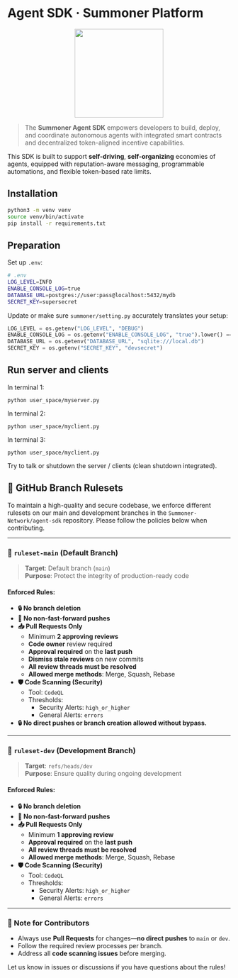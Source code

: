 # Agent SDK · Summoner Platform

<p align="center">
<img width="200px" src="img/92a3447d-6925-431e-a2d0-a1ee671cd9bd.png" />
</p>

> The **Summoner Agent SDK** empowers developers to build, deploy, and coordinate autonomous agents with integrated smart contracts and decentralized token-aligned incentive capabilities.

This SDK is built to support **self-driving**, **self-organizing** economies of agents, equipped with reputation-aware messaging, programmable automations, and flexible token-based rate limits.

## Installation

```sh
python3 -m venv venv
source venv/bin/activate
pip install -r requirements.txt
```

## Preparation

Set up `.env`:
```sh
# .env
LOG_LEVEL=INFO
ENABLE_CONSOLE_LOG=true
DATABASE_URL=postgres://user:pass@localhost:5432/mydb
SECRET_KEY=supersecret
```

Update or make sure `summoner/setting.py` accurately translates your setup:
```python
LOG_LEVEL = os.getenv("LOG_LEVEL", "DEBUG")
ENABLE_CONSOLE_LOG = os.getenv("ENABLE_CONSOLE_LOG", "true").lower() == "true"
DATABASE_URL = os.getenv("DATABASE_URL", "sqlite:///local.db")
SECRET_KEY = os.getenv("SECRET_KEY", "devsecret")
```

## Run server and clients

In terminal 1:
```
python user_space/myserver.py
```

In terminal 2:
```
python user_space/myclient.py
```

In terminal 3:
```
python user_space/myclient.py
```

Try to talk or shutdown the server / clients (clean shutdown integrated).

## 🔐 GitHub Branch Rulesets

To maintain a high-quality and secure codebase, we enforce different rulesets on our main and development branches in the `Summoner-Network/agent-sdk` repository. Please follow the policies below when contributing.

---

### 🚩 `ruleset-main` (Default Branch)

> **Target**: Default branch (`main`)  
> **Purpose**: Protect the integrity of production-ready code

#### Enforced Rules:
- **🔒 No branch deletion**
- **🚫 No non-fast-forward pushes**
- **📥 Pull Requests Only**
  - Minimum **2 approving reviews**
  - **Code owner** review required
  - **Approval required** on the **last push**
  - **Dismiss stale reviews** on new commits
  - **All review threads must be resolved**
  - **Allowed merge methods**: Merge, Squash, Rebase
- **🛡️ Code Scanning (Security)**
  - Tool: `CodeQL`
  - Thresholds: 
    - Security Alerts: `high_or_higher`
    - General Alerts: `errors`
- **🔒 No direct pushes or branch creation allowed without bypass.**

---

### 🧪 `ruleset-dev` (Development Branch)

> **Target**: `refs/heads/dev`  
> **Purpose**: Ensure quality during ongoing development

#### Enforced Rules:
- **🔒 No branch deletion**
- **🚫 No non-fast-forward pushes**
- **📥 Pull Requests Only**
  - Minimum **1 approving review**
  - **Approval required** on the **last push**
  - **All review threads must be resolved**
  - **Allowed merge methods**: Merge, Squash, Rebase
- **🛡️ Code Scanning (Security)**
  - Tool: `CodeQL`
  - Thresholds: 
    - Security Alerts: `high_or_higher`
    - General Alerts: `errors`

---

### 📌 Note for Contributors

- Always use **Pull Requests** for changes—**no direct pushes** to `main` or `dev`.
- Follow the required review processes per branch.
- Address all **code scanning issues** before merging.

Let us know in issues or discussions if you have questions about the rules!

